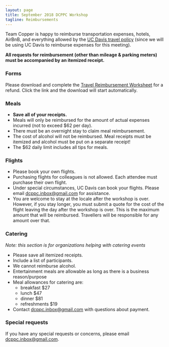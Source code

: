 ```yaml
---
layout: page
title: September 2018 DCPPC Workshop 
tagline: Reimbursements
---
```


Team Copper is happy to reimburse transportation expenses, hotels, AirBnB,
and everything allowed by the [UC Davis travel policy](https://policy.ucop.edu/doc/3420365/BFB-G-28) 
(since we will be using UC Davis to reimburse expenses for this meeting).

**All requests for reimbursement (other than mileage & parking meters)
must be accompanied by an itemized receipt.**

### Forms
Please download and complete the [Travel Reimbursement Worksheet](https://github.com/dcppc/2018-july-workshop/raw/master/docs/TravelReimbursementWorksheet.doc) for a refund. Click the link and the download will start automatically. 

### Meals
- **Save all of your receipts.** 
- Meals will only be reimbursed for the amount of actual expenses incurred (not to exceed $62 per day).
- There must be an overnight stay to claim meal reimbursement.
- The cost of alcohol will not be reimbursed. Meal receipts must be itemized and alcohol must be put on a separate receipt!
- The $62 daily limit includes all tips for meals. 

### Flights
- Please book your own flights. 
- Purchasing flights for colleagues is not allowed. Each attendee must purchase their own flight. 
- Under special circumstances, UC Davis can book your flights. Please email <dcppc.inbox@gmail.com> for assistance. 
- You are welcome to stay at the locale after the workshop is over. However, if you stay longer, you must submit a quote for the cost of the flight leaving the day after the workshop is over. This is the maximum amount that will be reimbursed. Travellers will be responsible for any amount over that.

### Catering
_Note: this section is for organizations helping with catering events_
- Please save all itemized receipts. 
- Include a list of participants.
- We cannot reimburse alcohol.
- Entertainment meals are allowable as long as there is a business reason/purpose
- Meal allowances for catering are:
	- breakfast $27
	- lunch $47
	- dinner $81
	- refreshments $19
- Contact <dcppc.inbox@gmail.com> with questions about payment.

### Special requests
If you have any special requests or concerns, please email <dcppc.inbox@gmail.com>.
